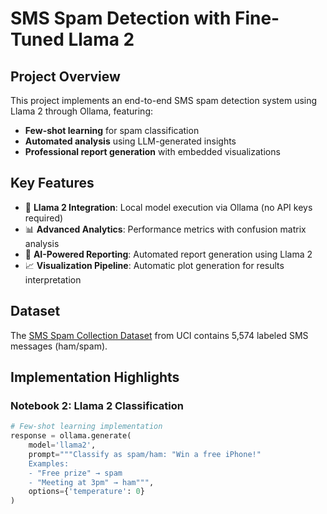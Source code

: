 # SMS Spam Detection with Fine-Tuned Llama 2

## Project Overview
This project implements an end-to-end SMS spam detection system using Llama 2 through Ollama, featuring:
- **Few-shot learning** for spam classification
- **Automated analysis** using LLM-generated insights
- **Professional report generation** with embedded visualizations

## Key Features
- 🚀 **Llama 2 Integration**: Local model execution via Ollama (no API keys required)
- 📊 **Advanced Analytics**: Performance metrics with confusion matrix analysis
- 🤖 **AI-Powered Reporting**: Automated report generation using Llama 2
- 📈 **Visualization Pipeline**: Automatic plot generation for results interpretation

## Dataset
The [SMS Spam Collection Dataset](https://www.kaggle.com/datasets/uciml/sms-spam-collection-dataset) from UCI contains 5,574 labeled SMS messages (ham/spam).

## Implementation Highlights

### Notebook 2: Llama 2 Classification
```python
# Few-shot learning implementation
response = ollama.generate(
    model='llama2',
    prompt="""Classify as spam/ham: "Win a free iPhone!" 
    Examples: 
    - "Free prize" → spam 
    - "Meeting at 3pm" → ham""",
    options={'temperature': 0}
)